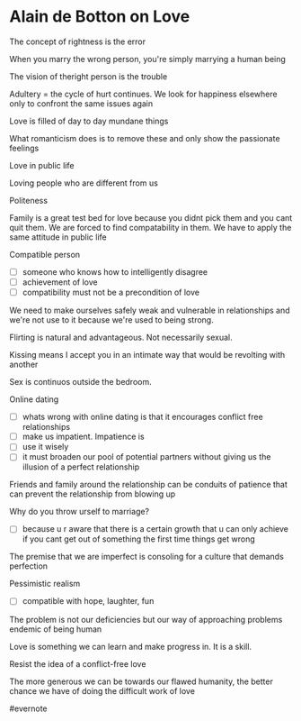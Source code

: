 # Alain de Botton on Love

The concept of rightness is the error

When you marry the wrong person, you're simply marrying a human being

The vision of theright person is the trouble

Adultery = the cycle of hurt continues. We look for happiness elsewhere only to confront the same issues again

Love is filled of day to day mundane things

What romanticism does is to remove these and only show the passionate feelings

Love in public life

Loving people who are different from us

Politeness

Family is a great test bed for love because you didnt pick them and you cant quit them. We are forced to find compatability in them. We have to apply the same attitude in public life

Compatible person

- [ ] someone who knows how to intelligently disagree
- [ ] achievement of love
- [ ] compatibility must not be a precondition of love

We need to make ourselves safely weak and vulnerable in relationships and we're not use to it because we're used to being strong.

Flirting is natural and advantageous. Not necessarily sexual.

Kissing means I accept you in an intimate way that would be revolting with another

Sex is continuos outside the bedroom.

Online dating

- [ ] whats wrong with online dating is that it encourages conflict free relationships
- [ ] make us impatient. Impatience is
- [ ] use it wisely
- [ ] it must broaden our pool of potential partners without giving us the illusion of a perfect relationship

Friends and family around the relationship can be conduits of patience that can prevent the relationship from blowing up

Why do you throw urself to marriage?

- [ ] because u r aware that there is a certain growth that u can only achieve if you cant get out of something the first time things get wrong

The premise that we are imperfect is consoling for a culture that demands perfection

Pessimistic realism

- [ ] compatible with hope, laughter, fun

The problem is not our deficiencies but our way of approaching problems endemic of being human

Love is something we can learn and make progress in. It is a skill.

Resist the idea of a conflict-free love

The more generous we can be towards our flawed humanity, the better chance we have of doing the difficult work of love

\#evernote

